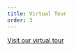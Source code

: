 ```yaml
---
title: Virtual Tour
order: 3
---
```


[Visit our virtual tour](http://accd360tours.com/accd/index.html)
